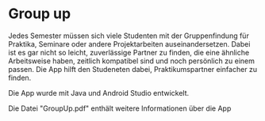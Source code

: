 # Group up
Jedes Semester müssen sich viele Studenten mit der Gruppenfindung für Praktika, Seminare oder andere Projektarbeiten auseinandersetzen. Dabei ist es gar nicht so leicht, zuverlässige Partner zu finden, die eine ähnliche Arbeitsweise haben, zeitlich kompatibel sind und noch persönlich zu einem passen. Die App hilft den Studeneten dabei, Praktikumspartner einfacher zu finden.

Die App wurde mit Java und Android Studio entwickelt. 

Die Datei "GroupUp.pdf" enthält weitere Informationen über die App

